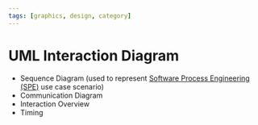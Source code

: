 ```yaml
---
tags: [graphics, design, category]
---
```


# UML Interaction Diagram

- Sequence Diagram (used to represent [Software Process Engineering (SPE)](202304211631.md)
  use case scenario)
- Communication Diagram
- Interaction Overview
- Timing
